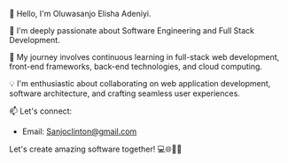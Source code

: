 👋 Hello, I'm Oluwasanjo Elisha Adeniyi.

🚀 I'm deeply passionate about Software Engineering and Full Stack Development.

🌱 My journey involves continuous learning in full-stack web development, front-end frameworks, back-end technologies, and cloud computing.

💡 I'm enthusiastic about collaborating on web application development, software architecture, and crafting seamless user experiences.

📫 Let's connect:
   - Email: [Sanjoclinton@gmail.com](mailto:sanjoclinton@gmail.com)

Let's create amazing software together! 💻🌐👨‍💻

<!--
**Sanjoclinton/Sanjoclinton** is a ✨ _special_ ✨ repository because its `README.md` (this file) appears on your GitHub profile.

Here are some ideas to get you started:

- 🔭 I’m currently working on ...
- 🌱 I’m currently learning ...
- 👯 I’m looking to collaborate on ...
- 🤔 I’m looking for help with ...
- 💬 Ask me about ...
- 📫 How to reach me: ...
- 😄 Pronouns: ...
- ⚡ Fun fact: ...
-->


